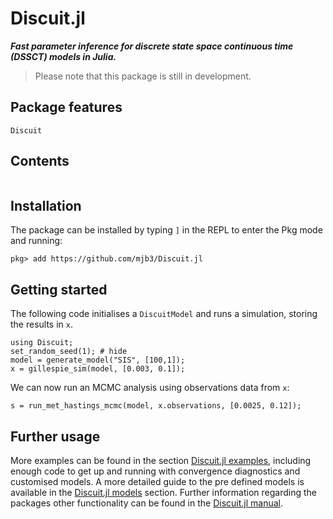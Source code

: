 # Discuit.jl

***Fast parameter inference for discrete state space continuous time (DSSCT) models in Julia.***

> Please note that this package is still in development.

## Package features

```@docs
Discuit
```

## Contents

```@contents
```

## Installation

The package can be installed by typing `]` in the REPL to enter the Pkg mode and running:

```
pkg> add https://github.com/mjb3/Discuit.jl
```

## Getting started

The following code initialises a `DiscuitModel` and runs a simulation, storing the results in `x`.

```@repl 1
using Discuit;
set_random_seed(1); # hide
model = generate_model("SIS", [100,1]);
x = gillespie_sim(model, [0.003, 0.1]);
```

We can now run an MCMC analysis using observations data from `x`:

```@repl 1
s = run_met_hastings_mcmc(model, x.observations, [0.0025, 0.12]);
```

## Further usage

More examples can be found in the section [Discuit.jl examples](@ref), including enough code to get up and running with convergence diagnostics and customised models. A more detailed guide to the pre defined models is available in the [Discuit.jl models](@ref) section. Further information regarding the packages other functionality can be found in the [Discuit.jl manual](@ref).
